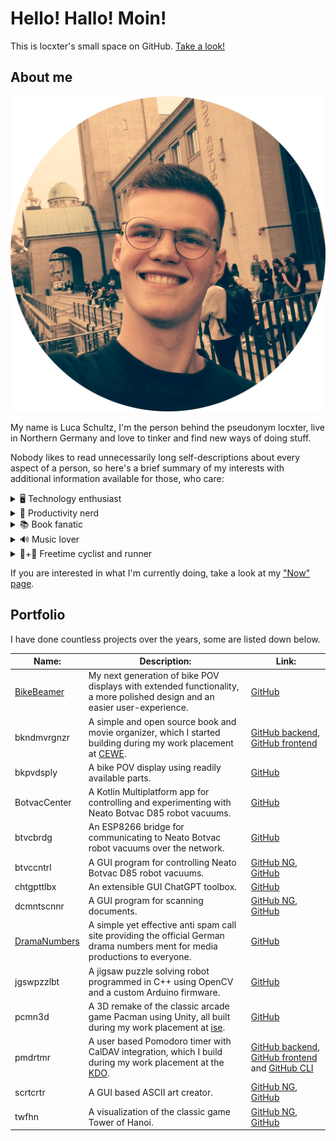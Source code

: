# Hello! Hallo! Moin!

This is locxter's small space on GitHub. [Take a look!](https://github.com/locxter?tab=repositories)

## About me

![Portrait of me](portrait.png)

My name is Luca Schultz, I'm the person behind the pseudonym locxter, live in Northern Germany and love to tinker and find new ways of doing stuff.

Nobody likes to read unnecessarily long self-descriptions about every aspect of a person, so here's a brief summary of my interests with additional information available for those, who care:

<details>
<summary>🖥️ Technology enthusiast</summary>

In my 9 years of programming and doing electronics projects I have slowly found love for writing simple and clean yet effective code, doing every part of a project I reasonably can on my own and using privacy respecting as well as **FOSS** software.

I am currently using **Kotlin** as my primary programming language, but have extensively worked with **C++** in the past and also write some Java, Rust as well as JavaScript/TypeScript code from time to time. Other than that I prefer to use FreeCAD for designing parts, Inkscape for creating vector graphics, VSCodium as my text editor as well as C++/Rust/JavaScript/TypeScript IDE and IntelliJ IDEA as my Kotlin/Java IDE. My desktop operating system is customized Pop!_OS (awaiting the release of COSMIC) while I run CalyxOS on my phone.

</details>

<details>
<summary>🎯 Productivity nerd</summary>

One of the things that drives me the most is the desire to change something that I consider meaningful within my lifetime. One day I noticed that **we don't have too little time in our lifes, but just don't use enough of it** - which then introduced me to the productivity community.

Nowadays, I'm still very much in the process of leveling-up my productivity game, but consider this journey to be its own dedicated hobby of mine and an important aspect of who I am. That's also why this topic gets roughly as much attention on my blog as technology - sometimes a little more, sometimes a little less.

</details>

<details>
<summary>📚 Book fanatic</summary>

Everyone needs **a way to relax** and for me that's mostly reading. On the one hand, some might call me a bookworm, but I think the amount of time I spend reading is absolutely reasonable and definitely better invested than watching TV or doomscrolling social media. On the other hand, many of my friends question my taste in books, since I mostly read generic sci-fi novels, thrillers or non-fictional works - not necessarily works of art - and prefer the often inferior German translations.

Some of my favourite books in particular order are:

- [Cline, Ernest: Ready Player One](https://d-nb.info/1222192098)
- [Collins, Suzanne: Die Tribute von Panem - Tödliche Spiele](https://d-nb.info/1017168652)
- [Dick, Philip Kindred: Blade Runner - Träumen Androiden von elektrischen Schafen?](https://d-nb.info/1138732176)
- [Graßhoff, Marie: Neon Birds](https://d-nb.info/1185902759)
- [Huxley, Aldous: Schöne neue Welt - Ein Roman der Zukunft](https://d-nb.info/1050848578)
- [Orwell, George: 1984](https://d-nb.info/974671169)
- [Roth, Veronica: Die Bestimmung](https://d-nb.info/1034160206)
- [Bregman, Rutger: Im Grunde gut - Eine neue Geschichte der Menschheit](https://d-nb.info/1221489607)
- [Clear, James: Die 1% Methode - Minimale Veränderung, maximale Wirkung](https://d-nb.info/1198618736)
- [Rosling, Hans: Factfulness - Wie wir lernen, die Welt so zu sehen, wie sie wirklich ist](https://d-nb.info/1170419852)
- [Snowden, Edward: Permanent Record - Meine Geschichte](https://d-nb.info/1208781774)
	
</details>

<details>
<summary>🔊 Music lover</summary>

Since I don't drink coffee, tea or alcohol and would never even think about consuming other substances, **my number one drug** to lift the mood, exercise extra hard or get into a productive mindset **is music**. Due to these very different settings, the music I listen to also differs vastly.
	
When working, I stick to soundtracks of popular movies like [Inception](https://www.imdb.com/title/tt1375666/) or [Interstellar](https://www.imdb.com/title/tt0816692/). When excerising I exclusively listen to [Kontra K](https://kontra-k.de/) and for everything else I'm fine with anything electronic as well as bass-heavy - preferrably along the lines of Scooter, Harris & Ford and Hardwell.

</details>

<details>
<summary>🚴+🏃 Freetime cyclist and runner</summary>

To **balance out all the time I spend indoors** and in front of the computer, I love to go cycling and running in my free time. I'm certainly nowhere the performance of a professional athlete, but with sports in general **the goal is not to become better than others, but better than yourself**.

</details>

If you are interested in what I'm currently doing, take a look at my ["Now" page](https://locxter.github.io/now.html).

## Portfolio

I have done countless projects over the years, some are listed down below.

| Name: | Description: | Link: |
| --- | --- | --- |
| [BikeBeamer](https://bikebeamer.com) | My next generation of bike POV displays with extended functionality, a more polished design and an easier user-experience. | [GitHub](https://github.com/BikeBeamer/BikeBeamer) |
| bkndmvrgnzr | A simple and open source book and movie organizer, which I started building during my work placement at [CEWE](https://www.cewe.de/). | [GitHub backend](https://github.com/locxter/bkndmvrgnzr-backend), [GitHub frontend](https://github.com/locxter/bkndmvrgnzr-frontend) |
| bkpvdsply | A bike POV display using readily available parts. | [GitHub](https://github.com/locxter/bkpvdsply) |
| BotvacCenter | A Kotlin Multiplatform app for controlling and experimenting with Neato Botvac D85 robot vacuums. | [GitHub](https://github.com/locxter/BotvacCenter) |
| btvcbrdg | An ESP8266 bridge for communicating to Neato Botvac robot vacuums over the network. | [GitHub](https://github.com/locxter/btvcbrdg) |
| btvccntrl | A GUI program for controlling Neato Botvac D85 robot vacuums. | [GitHub NG](https://github.com/locxter/btvccntrl-ng), [GitHub](https://github.com/locxter/btvccntrl) |
| chtgpttlbx | An extensible GUI ChatGPT toolbox. | [GitHub](https://github.com/locxter/chtgpttlbx) |
| dcmntscnnr | A GUI program for scanning documents. | [GitHub NG](https://github.com/locxter/dcmntscnnr-ng), [GitHub](https://github.com/locxter/dcmntscnnr) |
| [DramaNumbers](https://dramanumbers.org/) | A simple yet effective anti spam call site providing the official German drama numbers ment for media productions to everyone. | [GitHub](https://github.com/DramaNumbers/dramanumbers.github.io) |
| jgswpzzlbt | A jigsaw puzzle solving robot programmed in C++ using OpenCV and a custom Arduino firmware. | [GitHub](https://github.com/locxter/jgswpzzlbt) |
| pcmn3d | A 3D remake of the classic arcade game Pacman using Unity, all built during my work placement at [ise](https://www.ise.de/). | [GitHub](https://github.com/locxter/pcmn3d) |
| pmdrtmr | A user based Pomodoro timer with CalDAV integration, which I build during my work placement at the [KDO](https://www.kdo.de). | [GitHub backend](https://github.com/locxter/pmdrtmr-backend), [GitHub frontend](https://github.com/locxter/pmdrtmr-frontend) and [GitHub CLI](https://github.com/locxter/pmdrtmr-cli) |
| scrtcrtr | A GUI based ASCII art creator. | [GitHub NG](https://github.com/locxter/scrtcrtr-ng), [GitHub](https://github.com/locxter/scrtcrtr) |
| twfhn | A visualization of the classic game Tower of Hanoi. | [GitHub NG](https://github.com/locxter/twrfhn-ng), [GitHub](https://github.com/locxter/twrfhn) |
